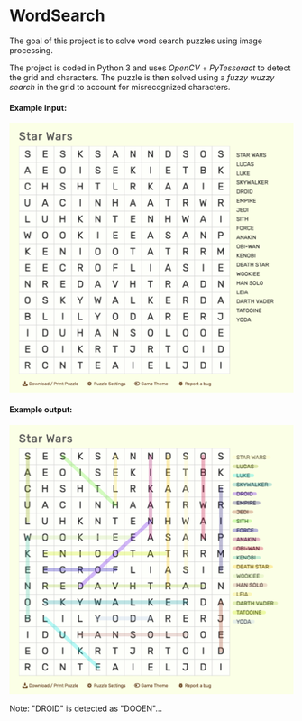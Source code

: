 # WordSearch

The goal of this project is to solve word search puzzles using image processing.



The project is coded in Python 3 and uses *OpenCV* + *PyTesseract* to detect the grid and characters. The puzzle is then solved using a *fuzzy wuzzy search* in the grid to account for misrecognized characters.




#### Example input:

<img src="https://github.com/alex-24/WordSearch/blob/main/resources/images/input/word_search_1.png"/>


#### Example output:

<img src="https://github.com/alex-24/WordSearch/blob/main/resources/images/output/solved/solved_1.png"/>

Note: "DROID" is detected as "DOOEN"...
